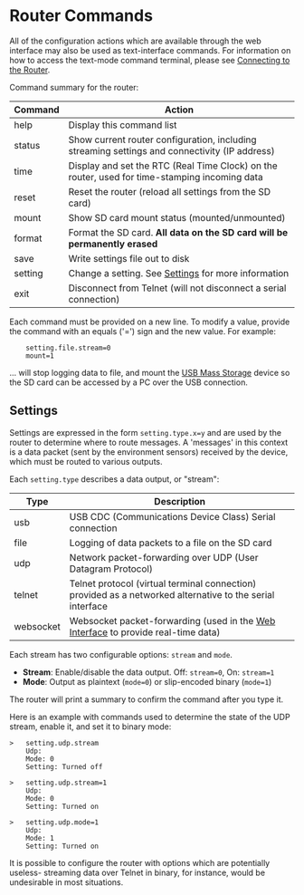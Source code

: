 
[//]: # (Router command list)

# Router Commands

All of the configuration actions which are available through the web interface
may also be used as text-interface commands. For information on how to access 
the text-mode command terminal, please see [Connecting to the Router](connecting.md).

Command summary for the router:

 Command | Action
 ------- | --------
 help    | Display this command list
 status  | Show current router configuration, including streaming settings and connectivity (IP address)
 time    | Display and set the RTC (Real Time Clock) on the router, used for time-stamping incoming data
 reset   | Reset the router (reload all settings from the SD card)
 mount   | Show SD card mount status (mounted/unmounted)
 format  | Format the SD card. **All data on the SD card will be permanently erased**
 save    | Write settings file out to disk
 setting | Change a setting. See [Settings](#settings) for more information
 exit    | Disconnect from Telnet (will not disconnect a serial connection)


Each command must be provided on a new line. To modify a value, provide the
command with an equals ('=') sign and the new value. For example:

````
	setting.file.stream=0
	mount=1
````

... will stop logging data to file, and mount the [USB Mass Storage](connecting.md#usb-mass-storage)
device so the SD card can be accessed by a PC over the USB connection.


## Settings

Settings are expressed in the form `setting.type.x=y` and are used by the
router to determine where to route messages. A 'messages' in this context is a 
data packet (sent by the environment sensors) received by the device, which 
must be routed to various outputs.

Each `setting.type` describes a data output, or "stream":

 Type      | Description
 --------- | -------------
 usb       | USB CDC (Communications Device Class) Serial connection 
 file      | Logging of data packets to a file on the SD card
 udp       | Network packet-forwarding over UDP (User Datagram Protocol)
 telnet    | Telnet protocol (virtual terminal connection) provided as a networked alternative to the serial interface
 websocket | Websocket packet-forwarding (used in the [Web Interface](user-guide.md#sensors) to provide real-time data)


Each stream has two configurable options: `stream` and `mode`.

+ **Stream**: Enable/disable the data output. Off: `stream=0`, On: `stream=1`
+ **Mode**: Output as plaintext (`mode=0`) or slip-encoded binary (`mode=1`)

The router will print a summary to confirm the command after you type it.

Here is an example with commands used to determine the state of the UDP stream,
enable it, and set it to binary mode:

````
>	setting.udp.stream
	Udp:
	Mode: 0
	Setting: Turned off

>	setting.udp.stream=1
	Udp:
	Mode: 0
	Setting: Turned on

>	setting.udp.mode=1
	Udp:
	Mode: 1
	Setting: Turned on
````

It is possible to configure the router with options which are 
potentially useless- streaming data over Telnet in binary, for instance, 
would be undesirable in most situations. 

